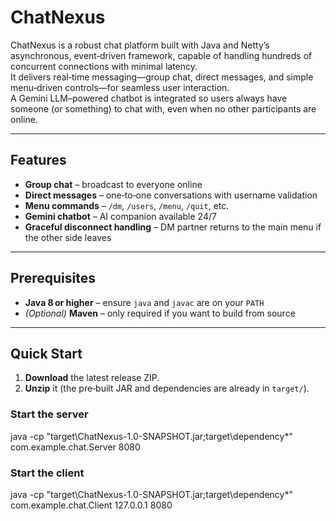 # ChatNexus

ChatNexus is a robust chat platform built with Java and Netty’s asynchronous, event‑driven framework, capable of handling hundreds of concurrent connections with minimal latency.  
It delivers real‑time messaging—group chat, direct messages, and simple menu‑driven controls—for seamless user interaction.  
A Gemini LLM–powered chatbot is integrated so users always have someone (or something) to chat with, even when no other participants are online.

---
## Features

- **Group chat** – broadcast to everyone online  
- **Direct messages** – one‑to‑one conversations with username validation  
- **Menu commands** – `/dm`, `/users`, `/menu`, `/quit`, etc.  
- **Gemini chatbot** – AI companion available 24/7  
- **Graceful disconnect handling** – DM partner returns to the main menu if the other side leaves  

---
## Prerequisites

- **Java 8 or higher** – ensure `java` and `javac` are on your `PATH`  
- *(Optional)* **Maven** – only required if you want to build from source  

---

## Quick Start

1. **Download** the latest release ZIP.  
2. **Unzip** it (the pre‑built JAR and dependencies are already in `target/`).  

### Start the server
java -cp "target\ChatNexus-1.0-SNAPSHOT.jar;target\dependency\*" com.example.chat.Server 8080
### Start the client
java -cp "target\ChatNexus-1.0-SNAPSHOT.jar;target\dependency\*" com.example.chat.Client 127.0.0.1 8080
